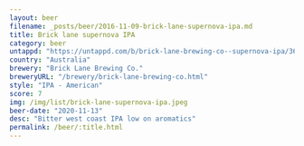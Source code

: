 ```yaml
---
layout: beer
filename: _posts/beer/2016-11-09-brick-lane-supernova-ipa.md
title: Brick lane supernova IPA
category: beer
untappd: "https://untappd.com/b/brick-lane-brewing-co--supernova-ipa/3647807"
country: "Australia"
brewery: "Brick Lane Brewing Co."
breweryURL: "/brewery/brick-lane-brewing-co.html"
style: "IPA - American"
score: 7
img: /img/list/brick-lane-supernova-ipa.jpeg
beer-date: "2020-11-13"
desc: "Bitter west coast IPA low on aromatics"
permalink: /beer/:title.html
---
```

